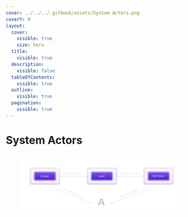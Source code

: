 ```yaml
---
cover: ../../../.gitbook/assets/System Actors.png
coverY: 0
layout:
  cover:
    visible: true
    size: hero
  title:
    visible: true
  description:
    visible: false
  tableOfContents:
    visible: true
  outline:
    visible: true
  pagination:
    visible: true
---
```


# System Actors

<figure><img src="../../../.gitbook/assets/actors.png" alt=""><figcaption></figcaption></figure>
